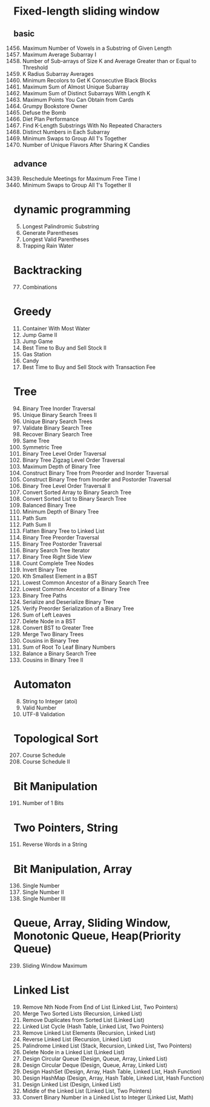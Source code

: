 # Fixed-length sliding window
## basic
1456. Maximum Number of Vowels in a Substring of Given Length
643. Maximum Average Subarray I
1343. Number of Sub-arrays of Size K and Average Greater than or Equal to Threshold
2090. K Radius Subarray Averages
2379. Minimum Recolors to Get K Consecutive Black Blocks
2841. Maximum Sum of Almost Unique Subarray
2461. Maximum Sum of Distinct Subarrays With Length K
1423. Maximum Points You Can Obtain from Cards
1052. Grumpy Bookstore Owner
1652. Defuse the Bomb
1176. Diet Plan Performance
1100. Find K-Length Substrings With No Repeated Characters
1852. Distinct Numbers in Each Subarray
1151. Minimum Swaps to Group All 1's Together
2107. Number of Unique Flavors After Sharing K Candies

## advance
3439. Reschedule Meetings for Maximum Free Time I
2134. Minimum Swaps to Group All 1's Together II

# dynamic programming
5. Longest Palindromic Substring
22. Generate Parentheses
32. Longest Valid Parentheses
42. Trapping Rain Water

# Backtracking
77. Combinations

# Greedy
11. Container With Most Water
45. Jump Game II
55. Jump Game
122. Best Time to Buy and Sell Stock II
134. Gas Station
135. Candy
714. Best Time to Buy and Sell Stock with Transaction Fee

# Tree
94. Binary Tree Inorder Traversal
95. Unique Binary Search Trees II
96. Unique Binary Search Trees
98. Validate Binary Search Tree
99. Recover Binary Search Tree
100. Same Tree
101. Symmetric Tree
102. Binary Tree Level Order Traversal
103. Binary Tree Zigzag Level Order Traversal
104. Maximum Depth of Binary Tree
105. Construct Binary Tree from Preorder and Inorder Traversal
106. Construct Binary Tree from Inorder and Postorder Traversal
107. Binary Tree Level Order Traversal II
108. Convert Sorted Array to Binary Search Tree
109. Convert Sorted List to Binary Search Tree
110. Balanced Binary Tree
111. Minimum Depth of Binary Tree
112. Path Sum
113. Path Sum II
114. Flatten Binary Tree to Linked List
144. Binary Tree Preorder Traversal
145. Binary Tree Postorder Traversal
173. Binary Search Tree Iterator
199. Binary Tree Right Side View
222. Count Complete Tree Nodes
226. Invert Binary Tree
230. Kth Smallest Element in a BST
235. Lowest Common Ancestor of a Binary Search Tree
236. Lowest Common Ancestor of a Binary Tree
257. Binary Tree Paths
297. Serialize and Deserialize Binary Tree
331. Verify Preorder Serialization of a Binary Tree
404. Sum of Left Leaves
450. Delete Node in a BST
538. Convert BST to Greater Tree
617. Merge Two Binary Trees
993. Cousins in Binary Tree
1022. Sum of Root To Leaf Binary Numbers
1382. Balance a Binary Search Tree
2641. Cousins in Binary Tree II

# Automaton
8. String to Integer (atoi)
65. Valid Number
393. UTF-8 Validation

# Topological Sort
207. Course Schedule
210. Course Schedule II

# Bit Manipulation
191. Number of 1 Bits

# Two Pointers, String
151. Reverse Words in a String

# Bit Manipulation, Array
136. Single Number
137. Single Number II
260. Single Number III

# Queue, Array, Sliding Window, Monotonic Queue, Heap(Priority Queue)
239. Sliding Window Maximum

# Linked List
19. Remove Nth Node From End of List (Linked List, Two Pointers)
21. Merge Two Sorted Lists (Recursion, Linked List)
83. Remove Duplicates from Sorted List (Linked List)
141. Linked List Cycle (Hash Table, Linked List, Two Pointers)
203. Remove Linked List Elements (Recursion, Linked List)
206. Reverse Linked List (Recursion, Linked List)
234. Palindrome Linked List (Stack, Recursion, Linked List, Two Pointers)
237. Delete Node in a Linked List (Linked List)
622. Design Circular Queue (Design, Queue, Array, Linked List)
641. Design Circular Deque (Design, Queue, Array, Linked List)
705. Design HashSet (Design, Array, Hash Table, Linked List, Hash Function)
706. Design HashMap (Design, Array, Hash Table, Linked List, Hash Function)
707. Design Linked List (Design, Linked List)
876. Middle of the Linked List (Linked List, Two Pointers)
1290. Convert Binary Number in a Linked List to Integer (Linked List, Math)
